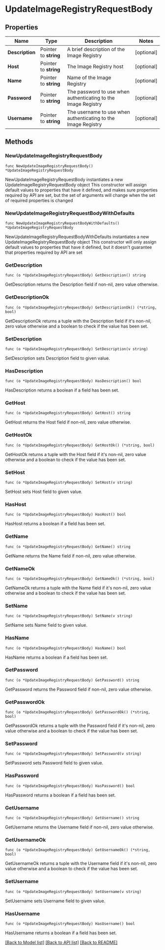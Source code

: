 # UpdateImageRegistryRequestBody

## Properties

Name | Type | Description | Notes
------------ | ------------- | ------------- | -------------
**Description** | Pointer to **string** | A brief description of the Image Registry | [optional] 
**Host** | Pointer to **string** | The Image Registry host | [optional] 
**Name** | Pointer to **string** | Name of the Image Registry | [optional] 
**Password** | Pointer to **string** | The password to use when authenticating to the Image Registry | [optional] 
**Username** | Pointer to **string** | The username to use when authenticating to the Image Registry | [optional] 

## Methods

### NewUpdateImageRegistryRequestBody

`func NewUpdateImageRegistryRequestBody() *UpdateImageRegistryRequestBody`

NewUpdateImageRegistryRequestBody instantiates a new UpdateImageRegistryRequestBody object
This constructor will assign default values to properties that have it defined,
and makes sure properties required by API are set, but the set of arguments
will change when the set of required properties is changed

### NewUpdateImageRegistryRequestBodyWithDefaults

`func NewUpdateImageRegistryRequestBodyWithDefaults() *UpdateImageRegistryRequestBody`

NewUpdateImageRegistryRequestBodyWithDefaults instantiates a new UpdateImageRegistryRequestBody object
This constructor will only assign default values to properties that have it defined,
but it doesn't guarantee that properties required by API are set

### GetDescription

`func (o *UpdateImageRegistryRequestBody) GetDescription() string`

GetDescription returns the Description field if non-nil, zero value otherwise.

### GetDescriptionOk

`func (o *UpdateImageRegistryRequestBody) GetDescriptionOk() (*string, bool)`

GetDescriptionOk returns a tuple with the Description field if it's non-nil, zero value otherwise
and a boolean to check if the value has been set.

### SetDescription

`func (o *UpdateImageRegistryRequestBody) SetDescription(v string)`

SetDescription sets Description field to given value.

### HasDescription

`func (o *UpdateImageRegistryRequestBody) HasDescription() bool`

HasDescription returns a boolean if a field has been set.

### GetHost

`func (o *UpdateImageRegistryRequestBody) GetHost() string`

GetHost returns the Host field if non-nil, zero value otherwise.

### GetHostOk

`func (o *UpdateImageRegistryRequestBody) GetHostOk() (*string, bool)`

GetHostOk returns a tuple with the Host field if it's non-nil, zero value otherwise
and a boolean to check if the value has been set.

### SetHost

`func (o *UpdateImageRegistryRequestBody) SetHost(v string)`

SetHost sets Host field to given value.

### HasHost

`func (o *UpdateImageRegistryRequestBody) HasHost() bool`

HasHost returns a boolean if a field has been set.

### GetName

`func (o *UpdateImageRegistryRequestBody) GetName() string`

GetName returns the Name field if non-nil, zero value otherwise.

### GetNameOk

`func (o *UpdateImageRegistryRequestBody) GetNameOk() (*string, bool)`

GetNameOk returns a tuple with the Name field if it's non-nil, zero value otherwise
and a boolean to check if the value has been set.

### SetName

`func (o *UpdateImageRegistryRequestBody) SetName(v string)`

SetName sets Name field to given value.

### HasName

`func (o *UpdateImageRegistryRequestBody) HasName() bool`

HasName returns a boolean if a field has been set.

### GetPassword

`func (o *UpdateImageRegistryRequestBody) GetPassword() string`

GetPassword returns the Password field if non-nil, zero value otherwise.

### GetPasswordOk

`func (o *UpdateImageRegistryRequestBody) GetPasswordOk() (*string, bool)`

GetPasswordOk returns a tuple with the Password field if it's non-nil, zero value otherwise
and a boolean to check if the value has been set.

### SetPassword

`func (o *UpdateImageRegistryRequestBody) SetPassword(v string)`

SetPassword sets Password field to given value.

### HasPassword

`func (o *UpdateImageRegistryRequestBody) HasPassword() bool`

HasPassword returns a boolean if a field has been set.

### GetUsername

`func (o *UpdateImageRegistryRequestBody) GetUsername() string`

GetUsername returns the Username field if non-nil, zero value otherwise.

### GetUsernameOk

`func (o *UpdateImageRegistryRequestBody) GetUsernameOk() (*string, bool)`

GetUsernameOk returns a tuple with the Username field if it's non-nil, zero value otherwise
and a boolean to check if the value has been set.

### SetUsername

`func (o *UpdateImageRegistryRequestBody) SetUsername(v string)`

SetUsername sets Username field to given value.

### HasUsername

`func (o *UpdateImageRegistryRequestBody) HasUsername() bool`

HasUsername returns a boolean if a field has been set.


[[Back to Model list]](../README.md#documentation-for-models) [[Back to API list]](../README.md#documentation-for-api-endpoints) [[Back to README]](../README.md)


